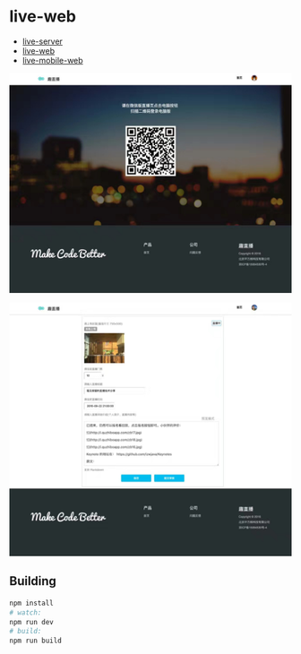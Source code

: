 # live-web

* [live-server](https://github.com/lzwjava/live-server)
* [live-web](https://github.com/lzwjava/live-web)
* [live-mobile-web](https://github.com/lzwjava/live-mobile-web)

![img3](./img/img3.jpg)

![img4](./img/img4.jpg)


## Building

``` bash
npm install
# watch:
npm run dev
# build:
npm run build
```
